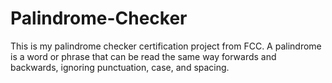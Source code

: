 # Palindrome-Checker
This is my palindrome checker certification project from FCC.
A palindrome is a word or phrase that can be read the same way forwards and backwards, ignoring punctuation, case, and spacing.

